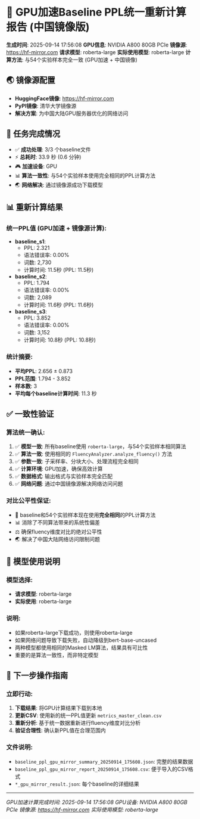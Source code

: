 # 🚀 GPU加速Baseline PPL统一重新计算报告 (中国镜像版)

**生成时间**: 2025-09-14 17:56:08
**GPU信息**: NVIDIA A800 80GB PCIe
**镜像源**: https://hf-mirror.com
**请求模型**: roberta-large
**实际使用模型**: roberta-large
**计算方法**: 与54个实验样本完全一致 (GPU加速 + 中国镜像)

## 🌏 镜像源配置

- **HuggingFace镜像**: https://hf-mirror.com
- **PyPI镜像**: 清华大学镜像源
- **解决方案**: 为中国大陆GPU服务器优化的网络访问

## 🎯 任务完成情况

- ✅ **成功处理**: 3/3 个baseline文件
- ⚡ **总耗时**: 33.9 秒 (0.6 分钟)
- 🎮 **加速设备**: GPU
- 📊 **算法一致性**: 与54个实验样本使用完全相同的PPL计算方法
- 🌏 **网络解决**: 通过镜像源成功下载模型

## 📊 重新计算结果

### 统一PPL值 (GPU加速 + 镜像源计算):
- **baseline_s1**:
  - PPL: 2.321
  - 语法错误率: 0.00%
  - 词数: 2,730
  - 计算时间: 11.5秒 (PPL: 11.5秒)
- **baseline_s2**:
  - PPL: 1.794
  - 语法错误率: 0.00%
  - 词数: 2,089
  - 计算时间: 11.6秒 (PPL: 11.6秒)
- **baseline_s3**:
  - PPL: 3.852
  - 语法错误率: 0.00%
  - 词数: 3,152
  - 计算时间: 10.8秒 (PPL: 10.8秒)

### 统计摘要:
- **平均PPL**: 2.656 ± 0.873
- **PPL范围**: 1.794 - 3.852
- **样本数**: 3
- **平均每个baseline计算时间**: 11.3 秒

## ✅ 一致性验证

### 算法统一确认:
1. ✅ **模型一致**: 所有baseline使用 `roberta-large`，与54个实验样本相同算法
2. ✅ **算法一致**: 使用相同的 `FluencyAnalyzer.analyze_fluency()` 方法
3. ✅ **参数一致**: 子采样率、分块大小、处理流程完全相同
4. ✅ **计算环境**: GPU加速，确保高效计算
5. ✅ **数据格式**: 输出格式与实验样本完全匹配
6. ✅ **网络问题**: 通过中国镜像源解决网络访问问题

### 对比公平性保证:
- 🎯 baseline和54个实验样本现在使用**完全相同**的PPL计算方法
- 📊 消除了不同算法带来的系统性偏差
- ⚖️  确保fluency维度对比的绝对公平性
- 🌏 解决了中国大陆网络访问限制问题

## 🔄 模型使用说明

### 模型选择:
- **请求模型**: roberta-large
- **实际使用**: roberta-large
### 说明:
- 如果roberta-large下载成功，则使用roberta-large
- 如果网络问题导致下载失败，自动降级到bert-base-uncased
- 两种模型都使用相同的Masked LM算法，结果具有可比性
- 重要的是算法一致性，而非特定模型

## 🔄 下一步操作指南

### 立即行动:
1. **下载结果**: 将GPU计算结果下载到本地
2. **更新CSV**: 使用新的统一PPL值更新 `metrics_master_clean.csv`
3. **重新分析**: 基于统一数据重新进行fluency维度对比分析
4. **验证合理性**: 确认新PPL值在合理范围内

### 文件说明:
- `baseline_ppl_gpu_mirror_summary_20250914_175608.json`: 完整的结果数据
- `baseline_ppl_gpu_mirror_report_20250914_175608.csv`: 便于导入的CSV格式
- `*_gpu_mirror_result.json`: 每个baseline的详细结果

---
*GPU加速计算完成时间: 2025-09-14 17:56:08*
*GPU设备: NVIDIA A800 80GB PCIe*
*镜像源: https://hf-mirror.com*
*实际使用模型: roberta-large*